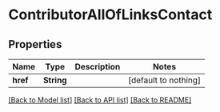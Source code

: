 # ContributorAllOfLinksContact


## Properties
Name | Type | Description | Notes
------------ | ------------- | ------------- | -------------
**href** | **String** |  | [default to nothing]


[[Back to Model list]](../README.md#models) [[Back to API list]](../README.md#api-endpoints) [[Back to README]](../README.md)


